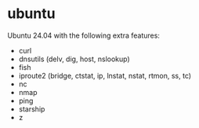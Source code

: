 # ubuntu

Ubuntu 24.04 with the following extra features:

- curl
- dnsutils (delv, dig, host, nslookup)
- fish
- iproute2 (bridge, ctstat, ip, lnstat, nstat, rtmon, ss, tc)
- nc
- nmap
- ping
- starship
- z
